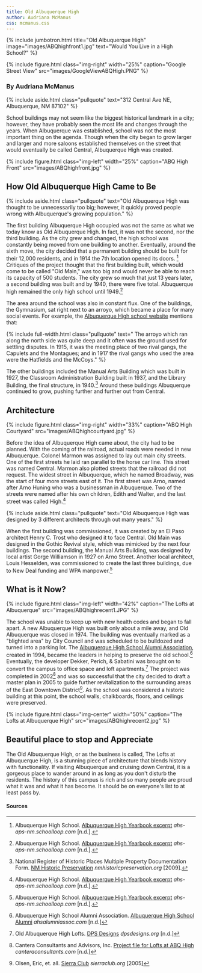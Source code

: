 ```yaml
---
title: Old Albuquerque High
author: Audriana McManus
css: mcmanus.css
---
```


{% include jumbotron.html
title="Old Albuquerque High"
image="images/ABQhighfront1.jpg"
text="Would You Live in a High School?"
%} 

{% include figure.html
  class="img-right"
  width="25%"
  caption="Google Street View"
  src="images/GoogleViewABQHigh.PNG"
%}

### By Audriana McManus  


{% include aside.html
  class="pullquote"
  text="312 Central Ave NE, Albuquerque, NM 87102"
  %}

School buildings may not seem like the biggest historical landmark in a city; however, they have probably seen the most life and changes through the years. When Albuquerque was established, school was not the most important thing on the agenda. Though when the city began to grow larger and larger and more saloons established themselves on the street that would eventually be called Central, Albuquerque High was created.

{% include figure.html
  class="img-left"
  width="25%"
  caption="ABQ High Front"
  src="images/ABQhighfront.jpg"
%}












## How Old Albuquerque High Came to Be

{% include aside.html
  class="pullquote"
  text="Old Albuquerque High was thought to be unnecessarily too big; however, it quickly proved people wrong with Albuquerque's growing population."
  %}

The first building Albuquerque High occupied was not the same as what we today know as Old Albuquerque High. In fact, it was not the second, nor the third building. As the city grew and changed, the high school was constantly being moved from one building to another. Eventually, around the sixth move, the city decided that a permanent building should be built for their 12,000 residents, and in 1914 the 7th location opened its doors. [^batman1] Critiques of the project thought that the first building built, which would come to be called "Old Main," was too big and would never be able to reach its capacity of 500 students. The city grew so much that just 13 years later, a second building was built and by 1940, there were five total. Albuquerque high remained the only high school until 1949.[^batman2]

The area around the school was also in constant flux. One of the buildings, the Gymnasium, sat right next to an arroyo, which became a place for many social events. For example, the [Albuquerque High school website](https://ahs-aps-nm.schoolloop.com/history) mentions that:

{% include full-width.html
  class="pullquote"
  text=" The arroyo which ran along the north side was quite deep and it often was the ground used for settling disputes. In 1915, it was the meeting place of two rival gangs, the Capulets and the Montagues; and in 1917 the rival gangs who used the area were the Hatfields and the McCoys."
%}

The other buildings included the Manual Arts Building which was built in 1927, the Classroom Administration Building built in 1937, and the Library Building, the final structure, in 1940.[^catwoman1] Around these buildings Albuquerque continued to grow, pushing further and further out from Central.


## Architecture

{% include figure.html
class="img-right"
width="33%"
caption="ABQ High Courtyard"
src="images/ABQhighcourtyard.jpg"
%}


Before the idea of Albuquerque High came about, the city had to be planned. With the coming of the railroad, actual roads were needed in new Albuquerque. Colonel Marmon was assigned to lay out main city streets. One of the first streets he laid ran parallel to the horse car line. This street was named Central. Marmon also plotted streets that the railroad did not request. The widest street in Albuquerque, which he named Broadway, was the start of four more streets east of it. The first street was Arno, named after Arno Huning who was a businessman in Albuquerque. Two of the streets were named after his own children, Edith and Walter, and the last street was called High.[^batman3]

{% include aside.html
  class="pullquote"
  text="Old Albuquerque High was designed by 3 different architects through out many years."
  %}

When the first building was commissioned, it was created by an El Paso architect Henry C. Trost who designed it to face Central. Old Main was designed in the Gothic Revival style, which was mimicked by the next four buildings. The second building, the Manual Arts Building, was designed by local artist Gorge Williamson in 1927 on Arno Street. Another local architect, Louis Hesselden, was commissioned to create the last three buildings, due to New Deal funding and WPA manpower.[^batman4] 

## What is it Now?

{% include figure.html
class="img-left"
width="42%"
caption="The Lofts at Albuquerque"
src="images/ABQhighrecent1.JPG"
%}

The school was unable to keep up with new health codes and began to fall apart. A new Albuquerque High was built only about a mile away, and Old Albuquerque was closed in 1974. The building was eventually marked as a "blighted area" by City Council and was scheduled to be bulldozed and turned into a parking lot. The [Albuquerque High School Alumni Association](http://www.ahsalumniassoc.com/index.html), created in 1994, became the leaders in helping to preserve the old school.[^batgirl1] Eventually, the developer Dekker, Perich, & Sabatini was brought on to convert the campus to office space and loft apartments.[^redhood1] The project was completed in 2002[^joker1] and was so successful that the city decided to draft a master plan in 2005 to guide further revitalization to the surrounding areas of the East Downtown District[^poisonivy1]. As the school was considered a historic building at this point, the school walls, chalkboards, floors, and ceilings were preserved.  

{% include figure.html
class="img-center"
width="50%"
caption="The Lofts at Albuquerque High"
src="images/ABQhighrecent2.jpg"
%}

## Beautiful place to stop and Appreciate

The Old Albuquerque High, or as the business is called, The Lofts at Albuquerque High, is a stunning piece of architecture that blends history with functionality. If visiting Albuquerque and cruising down Central, it is a gorgeous place to wander around in as long as you don't disturb the residents. The history of this campus is rich and so many people are proud what it was and what it has become. It should be on everyone's list to at least pass by.

#### Sources

[^catwoman1]: National Register of Historic Places Multiple Property Documentation Form. [NM Historic Preservation](http://www.nmhistoricpreservation.org/assets/files/historic-contexts-and-reports/NM_Bernalillo-County_Historic-and-Architectural-Resources-of-Central-Albuquerque_1880-1970_MPDF.pdf) *nmhistoricpreservation.org* [2009].

[^poisonivy1]: Olsen, Eric, et. all. [Sierra Club](http://vault.sierraclub.org/sprawl/report05/buildingbetter.pdf) *sierraclub.org* [2005]

[^redhood1]: Old Albuquerque High Lofts. [DPS Designs](https://www.dpsdesign.org/what-we-create/old-albuquerque-high-lofts) *dpsdesigns.org* [n.d.]

[^batman1]: Albuquerque High School. [Albuquerque High Yearbook excerpt](https://ahs-aps-nm.schoolloop.com/history) *ahs-aps-nm.schoolloop.com* [n.d.].

[^batman2]: Albuquerque High School. [Albuquerque High Yearbook excerpt](https://ahs-aps-nm.schoolloop.com/history) *ahs-aps-nm.schoolloop.com* [n.d.].

[^batman3]: Albuquerque High School. [Albuquerque High Yearbook excerpt](https://ahs-aps-nm.schoolloop.com/history) *ahs-aps-nm.schoolloop.com* [n.d.].

[^batman4]: Albuquerque High School. [Albuquerque High Yearbook excerpt](https://ahs-aps-nm.schoolloop.com/history) *ahs-aps-nm.schoolloop.com* [n.d.].

[^batgirl1]: Albuquerque High School Alumni Association. [Albuquerque High School Alumni](http://www.ahsalumniassoc.com/History.html) *ahsalumniassoc.com* [n.d.]

[^joker1]: Cantera Consultants and Advisors, Inc. [Project file for Lofts at ABQ High](http://www.canteraconsultants.com/casestudies/index_AHSApartments.htm) *canteraconsultants.com* [n.d.]
